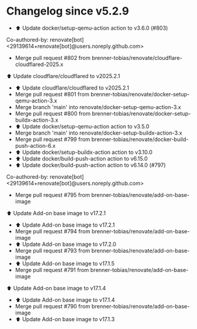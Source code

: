 # Changelog since v5.2.9
- ⬆️ Update docker/setup-qemu-action action to v3.6.0 (#803)

Co-authored-by: renovate[bot] <29139614+renovate[bot]@users.noreply.github.com> 
- Merge pull request #802 from brenner-tobias/renovate/cloudflare-cloudflared-2025.x

⬆️ Update cloudflare/cloudflared to v2025.2.1 
- ⬆️ Update cloudflare/cloudflared to v2025.2.1 
- Merge pull request #801 from brenner-tobias/renovate/docker-setup-qemu-action-3.x 
- Merge branch 'main' into renovate/docker-setup-qemu-action-3.x 
- Merge pull request #800 from brenner-tobias/renovate/docker-setup-buildx-action-3.x 
- ⬆️ Update docker/setup-qemu-action action to v3.5.0 
- Merge branch 'main' into renovate/docker-setup-buildx-action-3.x 
- Merge pull request #799 from brenner-tobias/renovate/docker-build-push-action-6.x 
- ⬆️ Update docker/setup-buildx-action action to v3.10.0 
- ⬆️ Update docker/build-push-action action to v6.15.0 
- ⬆️ Update docker/build-push-action action to v6.14.0 (#797)

Co-authored-by: renovate[bot] <29139614+renovate[bot]@users.noreply.github.com> 
- Merge pull request #795 from brenner-tobias/renovate/add-on-base-image

⬆️ Update Add-on base image to v17.2.1 
- ⬆️ Update Add-on base image to v17.2.1 
- Merge pull request #794 from brenner-tobias/renovate/add-on-base-image 
- ⬆️ Update Add-on base image to v17.2.0 
- Merge pull request #793 from brenner-tobias/renovate/add-on-base-image 
- ⬆️ Update Add-on base image to v17.1.5 
- Merge pull request #791 from brenner-tobias/renovate/add-on-base-image

⬆️ Update Add-on base image to v17.1.4 
- ⬆️ Update Add-on base image to v17.1.4 
- Merge pull request #790 from brenner-tobias/renovate/add-on-base-image 
- ⬆️ Update Add-on base image to v17.1.3 
